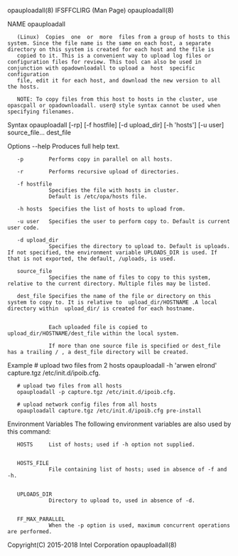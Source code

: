 
opauploadall(8)                                                                             IFSFFCLIRG (Man Page)                                                                             opauploadall(8)



NAME
       opauploadall



       (Linux)  Copies  one  or  more  files from a group of hosts to this system. Since the file name is the same on each host, a separate directory on this system is created for each host and the file is
       copied to it. This is a convenient way to upload log files or configuration files for review. This tool can also be used in conjunction with opadownloadall to upload a  host  specific  configuration
       file, edit it for each host, and download the new version to all the hosts.

       NOTE: To copy files from this host to hosts in the cluster, use opascpall or opadownloadall. user@ style syntax cannot be used when specifying filenames.


Syntax
       opauploadall [-rp] [-f hostfile] [-d upload_dir] [-h 'hosts'] [-u user] source_file... dest_file

Options
       --help    Produces full help text.

       -p        Performs copy in parallel on all hosts.

       -r        Performs recursive upload of directories.

       -f hostfile
                 Specifies the file with hosts in cluster.
                 Default is /etc/opa/hosts file.

       -h hosts  Specifies the list of hosts to upload from.

       -u user   Specifies the user to perform copy to. Default is current user code.

       -d upload_dir
                 Specifies the directory to upload to. Default is uploads. If not specified, the environment variable UPLOADS_DIR is used. If that is not exported, the default, /uploads, is used.

       source_file
                 Specifies the name of files to copy to this system, relative to the current directory. Multiple files may be listed.

       dest_file Specifies the name of the file or directory on this system to copy to. It is relative to  upload_dir/HOSTNAME .A local directory within  upload_dir/ is created for each hostname.


                 Each uploaded file is copied to upload_dir/HOSTNAME/dest_file within the local system.

                 If more than one source file is specified or dest_file has a trailing / , a dest_file directory will be created.

Example
       # upload two files from 2 hosts
       opauploadall -h 'arwen elrond' capture.tgz /etc/init.d/ipoib.cfg.

       # upload two files from all hosts
       opauploadall -p capture.tgz /etc/init.d/ipoib.cfg.

       # upload network config files from all hosts
       opauploadall capture.tgz /etc/init.d/ipoib.cfg pre-install

Environment Variables
       The following environment variables are also used by this command:

       HOSTS     List of hosts; used if -h option not supplied.


       HOSTS_FILE
                 File containing list of hosts; used in absence of -f and -h.


       UPLOADS_DIR
                 Directory to upload to, used in absence of -d.


       FF_MAX_PARALLEL
                 When the -p option is used, maximum concurrent operations are performed.



Copyright(C) 2015-2018                                                                        Intel Corporation                                                                               opauploadall(8)
